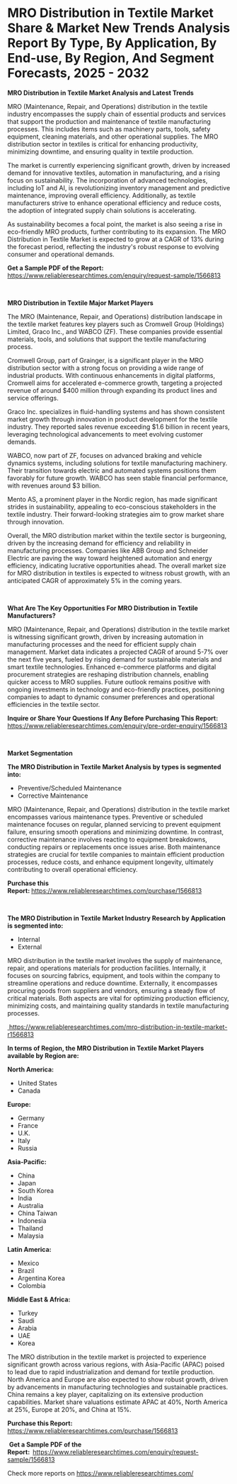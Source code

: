 <p><h1>MRO Distribution in Textile Market Share & Market New Trends Analysis Report By Type, By Application, By End-use, By Region, And Segment Forecasts, 2025 - 2032</h1></p><p><strong>MRO Distribution in Textile Market Analysis and Latest Trends</strong></p>
<p><p>MRO (Maintenance, Repair, and Operations) distribution in the textile industry encompasses the supply chain of essential products and services that support the production and maintenance of textile manufacturing processes. This includes items such as machinery parts, tools, safety equipment, cleaning materials, and other operational supplies. The MRO distribution sector in textiles is critical for enhancing productivity, minimizing downtime, and ensuring quality in textile production.</p><p>The market is currently experiencing significant growth, driven by increased demand for innovative textiles, automation in manufacturing, and a rising focus on sustainability. The incorporation of advanced technologies, including IoT and AI, is revolutionizing inventory management and predictive maintenance, improving overall efficiency. Additionally, as textile manufacturers strive to enhance operational efficiency and reduce costs, the adoption of integrated supply chain solutions is accelerating.</p><p>As sustainability becomes a focal point, the market is also seeing a rise in eco-friendly MRO products, further contributing to its expansion. The MRO Distribution in Textile Market is expected to grow at a CAGR of 13% during the forecast period, reflecting the industry's robust response to evolving consumer and operational demands.</p></p>
<p><strong>Get a Sample PDF of the Report:&nbsp;</strong> <a href="https://www.reliableresearchtimes.com/enquiry/request-sample/1566813?utm_campaign=2205&utm_medium=2&utm_source=Github&utm_content=ia&utm_term=22032025&utm_id=mro-distribution-in-textile">https://www.reliableresearchtimes.com/enquiry/request-sample/1566813</a></p>
<p>&nbsp;</p>
<p><strong>MRO Distribution in Textile Major Market Players</strong></p>
<p><p>The MRO (Maintenance, Repair, and Operations) distribution landscape in the textile market features key players such as Cromwell Group (Holdings) Limited, Graco Inc., and WABCO (ZF). These companies provide essential materials, tools, and solutions that support the textile manufacturing process.</p><p>Cromwell Group, part of Grainger, is a significant player in the MRO distribution sector with a strong focus on providing a wide range of industrial products. With continuous enhancements in digital platforms, Cromwell aims for accelerated e-commerce growth, targeting a projected revenue of around $400 million through expanding its product lines and service offerings.</p><p>Graco Inc. specializes in fluid-handling systems and has shown consistent market growth through innovation in product development for the textile industry. They reported sales revenue exceeding $1.6 billion in recent years, leveraging technological advancements to meet evolving customer demands.</p><p>WABCO, now part of ZF, focuses on advanced braking and vehicle dynamics systems, including solutions for textile manufacturing machinery. Their transition towards electric and automated systems positions them favorably for future growth. WABCO has seen stable financial performance, with revenues around $3 billion.</p><p>Mento AS, a prominent player in the Nordic region, has made significant strides in sustainability, appealing to eco-conscious stakeholders in the textile industry. Their forward-looking strategies aim to grow market share through innovation.</p><p>Overall, the MRO distribution market within the textile sector is burgeoning, driven by the increasing demand for efficiency and reliability in manufacturing processes. Companies like ABB Group and Schneider Electric are paving the way toward heightened automation and energy efficiency, indicating lucrative opportunities ahead. The overall market size for MRO distribution in textiles is expected to witness robust growth, with an anticipated CAGR of approximately 5% in the coming years.</p></p>
<p>&nbsp;</p>
<p><strong>What Are The Key Opportunities For MRO Distribution in Textile Manufacturers?</strong></p>
<p><p>MRO (Maintenance, Repair, and Operations) distribution in the textile market is witnessing significant growth, driven by increasing automation in manufacturing processes and the need for efficient supply chain management. Market data indicates a projected CAGR of around 5-7% over the next five years, fueled by rising demand for sustainable materials and smart textile technologies. Enhanced e-commerce platforms and digital procurement strategies are reshaping distribution channels, enabling quicker access to MRO supplies. Future outlook remains positive with ongoing investments in technology and eco-friendly practices, positioning companies to adapt to dynamic consumer preferences and operational efficiencies in the textile sector.</p></p>
<p><strong>Inquire or Share Your Questions If Any Before Purchasing This Report:</strong> <a href="https://www.reliableresearchtimes.com/enquiry/pre-order-enquiry/1566813?utm_campaign=2205&utm_medium=2&utm_source=Github&utm_content=ia&utm_term=22032025&utm_id=mro-distribution-in-textile">https://www.reliableresearchtimes.com/enquiry/pre-order-enquiry/1566813</a></p>
<p>&nbsp;</p>
<p><strong>Market Segmentation</strong></p>
<p><strong>The MRO Distribution in Textile Market Analysis by types is segmented into:</strong></p>
<p><ul><li>Preventive/Scheduled Maintenance</li><li>Corrective Maintenance</li></ul></p>
<p><p>MRO (Maintenance, Repair, and Operations) distribution in the textile market encompasses various maintenance types. Preventive or scheduled maintenance focuses on regular, planned servicing to prevent equipment failure, ensuring smooth operations and minimizing downtime. In contrast, corrective maintenance involves reacting to equipment breakdowns, conducting repairs or replacements once issues arise. Both maintenance strategies are crucial for textile companies to maintain efficient production processes, reduce costs, and enhance equipment longevity, ultimately contributing to overall operational efficiency.</p></p>
<p><strong>Purchase this Report:&nbsp;</strong><a href="https://www.reliableresearchtimes.com/purchase/1566813?utm_campaign=2205&utm_medium=2&utm_source=Github&utm_content=ia&utm_term=22032025&utm_id=mro-distribution-in-textile">https://www.reliableresearchtimes.com/purchase/1566813</a></p>
<p>&nbsp;</p>
<p><strong>The MRO Distribution in Textile Market Industry Research by Application is segmented into:</strong></p>
<p><ul><li>Internal</li><li>External</li></ul></p>
<p><p>MRO distribution in the textile market involves the supply of maintenance, repair, and operations materials for production facilities. Internally, it focuses on sourcing fabrics, equipment, and tools within the company to streamline operations and reduce downtime. Externally, it encompasses procuring goods from suppliers and vendors, ensuring a steady flow of critical materials. Both aspects are vital for optimizing production efficiency, minimizing costs, and maintaining quality standards in textile manufacturing processes.</p></p>
<p><a href="https://www.reliableresearchtimes.com/mro-distribution-in-textile-market-r1566813?utm_campaign=2205&utm_medium=2&utm_source=Github&utm_content=ia&utm_term=22032025&utm_id=mro-distribution-in-textile">&nbsp;https://www.reliableresearchtimes.com/mro-distribution-in-textile-market-r1566813</a></p>
<p><strong>In terms of Region, the MRO Distribution in Textile Market Players available by Region are:</strong></p>
<p>
    <p> <strong> North America: </strong>
        <ul>
            <li>United States</li>
            <li>Canada</li>
        </ul>
        </p> 
    <p> <strong> Europe: </strong>
        <ul>
            <li>Germany</li>
            <li>France</li>
            <li>U.K.</li>
            <li>Italy</li>
            <li>Russia</li>
        </ul>
        </p> 
    <p> <strong> Asia-Pacific: </strong>
        <ul>
            <li>China</li>
            <li>Japan</li>
            <li>South Korea</li>
            <li>India</li>
            <li>Australia</li>
            <li>China Taiwan</li>
            <li>Indonesia</li>
            <li>Thailand</li>
            <li>Malaysia</li>
        </ul>
        </p> 
    <p> <strong> Latin America: </strong>
        <ul>
            <li>Mexico</li>
            <li>Brazil</li>
            <li>Argentina Korea</li>
            <li>Colombia</li>
        </ul>
        </p> 
    <p> <strong> Middle East & Africa: </strong>
        <ul>
            <li>Turkey</li>
            <li>Saudi</li>
            <li>Arabia</li>
            <li>UAE</li>
            <li>Korea</li>
        </ul>
    </p>
    </p>
<p><p>The MRO distribution in the textile market is projected to experience significant growth across various regions, with Asia-Pacific (APAC) poised to lead due to rapid industrialization and demand for textile production. North America and Europe are also expected to show robust growth, driven by advancements in manufacturing technologies and sustainable practices. China remains a key player, capitalizing on its extensive production capabilities. Market share valuations estimate APAC at 40%, North America at 25%, Europe at 20%, and China at 15%.</p></p>
<p><strong>Purchase this Report: </strong><a href="https://www.reliableresearchtimes.com/purchase/1566813?utm_campaign=2205&utm_medium=2&utm_source=Github&utm_content=ia&utm_term=22032025&utm_id=mro-distribution-in-textile">https://www.reliableresearchtimes.com/purchase/1566813</a></p>
<p>&nbsp;<strong>Get a Sample PDF of the Report:&nbsp;&nbsp;</strong><a href="https://www.reliableresearchtimes.com/enquiry/request-sample/1566813?utm_campaign=2205&utm_medium=2&utm_source=Github&utm_content=ia&utm_term=22032025&utm_id=mro-distribution-in-textile">https://www.reliableresearchtimes.com/enquiry/request-sample/1566813</a></p>
<p><strong></strong></p>
<p>Check more reports on <a href="https://www.reliableresearchtimes.com/?utm_campaign=2205&utm_medium=2&utm_source=Github&utm_content=ia&utm_term=22032025&utm_id=mro-distribution-in-textile">https://www.reliableresearchtimes.com/</a></p>